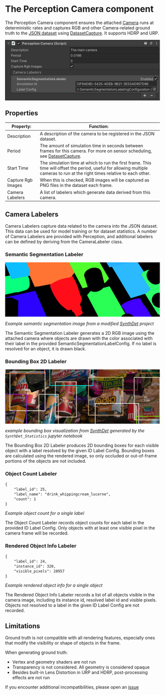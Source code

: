 # The Perception Camera component
The Perception Camera component ensures the attached [Camera](https://docs.unity3d.com/Manual/class-Camera.html) runs at deterministic rates and captures RGB and other Camera-related ground truth to the [JSON dataset](Schema/Synthetic_Dataset_Schema.md) using [DatasetCapture](DatasetCapture.md). It supports HDRP and URP.

<img src="images/PerceptionCamera.png" align="middle"/>

## Properties
| Property: | Function: |
|--|--|
| Description | A description of the camera to be registered in the JSON dataset. |
| Period | The amount of simulation time in seconds between frames for this camera. For more on sensor scheduling, see [DatasetCapture](DatasetCapture.md). |
| Start Time | The simulation time at which to run the first frame. This time will offset the period, useful for allowing multiple cameras to run at the right times relative to each other. |
| Capture Rgb Images | When this is checked, RGB images will be captured as PNG files in the dataset each frame. |
| Camera Labelers | A list of labelers which generate data derived from this camera. |

## Camera Labelers
Camera Labelers capture data related to the camera into the JSON dataset. This data can be used for model training or for dataset statistics. A number of Camera Labelers are provided with Perception, and additional labelers can be defined by deriving from the CameraLabeler class.

### Semantic Segmentation Labeler
<img src="images/semantic_segmentation.png" align="middle"/>

_Example semantic segmentation image from a modified [SynthDet](https://github.com/Unity-Technologies/SynthDet) project_

The Semantic Segmentation Labeler generates a 2D RGB image using the attached camera where objects are drawn with the color associated with their label in the provided SemanticSegmentationLabelConfig. If no label is resolved for an object, it is drawn black.

### Bounding Box 2D Labeler
<img src="images/bounding_boxes.png" align="middle"/>

_example bounding box visualization from [SynthDet](https://github.com/Unity-Technologies/SynthDet) generated by the `SynthDet_Statistics` jupyter notebook_

The Bounding Box 2D Labeler produces 2D bounding boxes for each visible object with a label resolved by the given ID Label Config. Bounding boxes are calculated using the rendered image, so only occluded or out-of-frame portions of the objects are not included.

### Object Count Labeler
```
{
    "label_id": 25,
    "label_name": "drink_whippingcream_lucerne",
    "count": 1
}
```
_Example object count for a single label_

The Object Count Labeler records object counts for each label in the provided ID Label Config. Only objects with at least one visible pixel in the camera frame will be recorded.

### Rendered Object Info Labeler
```
{
    "label_id": 24,
    "instance_id": 320,
    "visible_pixels": 28957
}
```
_Example rendered object info for a single object_

The Rendered Object Info Labeler records a list of all objects visible in the camera image, including its instance id, resolved label id and visible pixels. Objects not resolved to a label in the given ID Label Config are not recorded.

## Limitations

Ground truth is not compatible with all rendering features, especially ones that modify the visibility or shape of objects in the frame.

When generating ground truth:
* Vertex and geometry shaders are not run
* Transparency is not considered. All geometry is considered opaque
* Besides built-in Lens Distortion in URP and HDRP, post-processing effects are not run

If you encounter additional incompatibilities, please open an  [issue](https://github.com/Unity-Technologies/com.unity.perception/issues)